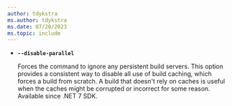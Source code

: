 ```yaml
---
author: tdykstra
ms.author: tdykstra
ms.date: 07/20/2023
ms.topic: include
---
```

- **`--disable-parallel`**

  Forces the command to ignore any persistent build servers. This option provides a consistent way to disable all use of build caching, which forces a build from scratch. A build that doesn't rely on caches is useful when the caches might be corrupted or incorrect for some reason. Available since .NET 7 SDK.
